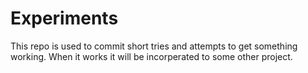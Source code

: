 # Experiments
This repo is used to commit short tries and attempts to get something working. When it works it will be incorperated to some other project.
